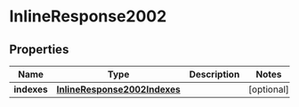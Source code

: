 
# InlineResponse2002

## Properties
Name | Type | Description | Notes
------------ | ------------- | ------------- | -------------
**indexes** | [**InlineResponse2002Indexes**](InlineResponse2002Indexes.md) |  |  [optional]



